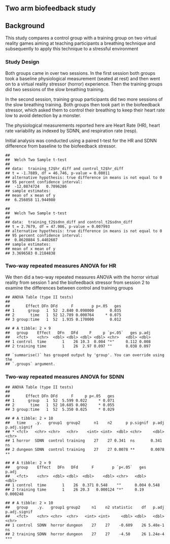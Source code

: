 ## Two arm biofeedback study

## Background

This study compares a control group with a training group on two virtual reality
games aiming at teaching participants a breathing technique and subsequently to apply
this technique to a stressful environment 


### Study Design

Both groups came in over two sessions. In the first session both groups took a baseline 
physiological measurement (seated at rest) and then went on to a virtual reality stressor (horror) experience. Then the training groups did two sessions of the slow breathing training.

In the second session, training group participants did two more sessions of the slow breathing 
training. Both groups then took part in the biofeedback stressor, which asked them to control their
breathing to keep their heart rate low to avoid detection by a monster. 

The physiological measurements reported here are Heart Rate (HR), heart
rate variability as indexed by SDNN, and respiration rate (resp).

Initial analysis was conducted using a paired t-test for the HR and SDNN
difference from baseline to the biofeedback stressor.
    
    ## 
    ##  Welch Two Sample t-test
    ## 
    ## data:  training_t2$hr_diff and control_t2$hr_diff
    ## t = -1.7889, df = 46.746, p-value = 0.08011
    ## alternative hypothesis: true difference in means is not equal to 0
    ## 95 percent confidence interval:
    ##  -12.0874724   0.7096286
    ## sample estimates:
    ## mean of x mean of y 
    ##  6.256058 11.944980
    
    ## 
    ##  Welch Two Sample t-test
    ## 
    ## data:  training_t2$sdnn_diff and control_t2$sdnn_diff
    ## t = 2.7679, df = 47.986, p-value = 0.007993
    ## alternative hypothesis: true difference in means is not equal to 0
    ## 95 percent confidence interval:
    ##  0.8620884 5.4402607
    ## sample estimates:
    ## mean of x mean of y 
    ## 3.3696583 0.2184838


### Two-way repeated measures ANOVA for HR 

We then did a two-way repeated measures ANOVA with the horror virtual reality from
session 1 and the biofeedback stressor from session 2 to examine the differences 
between control and training groups 

    ## ANOVA Table (type II tests)
    ## 
    ##       Effect DFn DFd      F        p p<.05   ges
    ## 1      group   1  52  2.840 0.098000       0.035
    ## 2       time   1  52 12.789 0.000764     * 0.075
    ## 3 group:time   1  52  1.935 0.170000       0.012
    
    ## # A tibble: 2 × 9
    ##   group    Effect   DFn   DFd     F     p `p<.05`   ges p.adj
    ##   <fct>    <chr>  <dbl> <dbl> <dbl> <dbl> <chr>   <dbl> <dbl>
    ## 1 control  time       1    26 10.3  0.004 "*"     0.112 0.008
    ## 2 training time       1    26  2.97 0.097 ""      0.038 0.097
    
    ## `summarise()` has grouped output by 'group'. You can override using the
    ## `.groups` argument.


### Two-way repeated measures ANOVA for SDNN 

    
    ## ANOVA Table (type II tests)
    ## 
    ##       Effect DFn DFd      F     p p<.05   ges
    ## 1      group   1  52  5.599 0.022     * 0.071
    ## 2       time   1  52 10.685 0.002     * 0.055
    ## 3 group:time   1  52  5.350 0.025     * 0.029
    
    ## # A tibble: 2 × 10
    ##   time    .y.   group1  group2      n1    n2      p p.signif  p.adj p.adj.signif
    ## * <fct>   <chr> <chr>   <chr>    <int> <int>  <dbl> <chr>     <dbl> <chr>       
    ## 1 horror  SDNN  control training    27    27 0.341  ns       0.341  ns          
    ## 2 dungeon SDNN  control training    27    27 0.0078 **       0.0078 **
    
    ## # A tibble: 2 × 9
    ##   group    Effect   DFn   DFd      F        p `p<.05`   ges    p.adj
    ##   <fct>    <chr>  <dbl> <dbl>  <dbl>    <dbl> <chr>   <dbl>    <dbl>
    ## 1 control  time       1    26  0.371 0.548    ""      0.004 0.548   
    ## 2 training time       1    26 20.3   0.000124 "*"     0.19  0.000248
    
    ## # A tibble: 2 × 10
    ##   group    .y.   group1 group2     n1    n2 statistic    df   p.adj p.adj.signif
    ##   <fct>    <chr> <chr>  <chr>   <int> <int>     <dbl> <dbl>   <dbl> <chr>       
    ## 1 control  SDNN  horror dungeon    27    27    -0.609    26 5.48e-1 ns          
    ## 2 training SDNN  horror dungeon    27    27    -4.50     26 1.24e-4 ***
